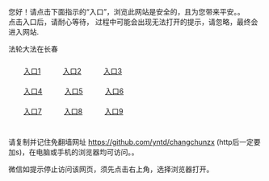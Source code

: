 您好！请点击下面指示的“入口”，浏览此网站是安全的，且为您带来平安。。 <br/>
点击入口后，请耐心等待， 过程中可能会出现无法打开的提示，请忽略，最终会进入网站. </br>

法轮大法在长春<br/>
<div style="padding:10px"><a style="margin:20px" target="_blank" href="https://d25nlrqndk4dkk.cloudfront.net/2Qpsp?dzmil" id="ccLink1" rel="nofollow">入口1</a> <a target="_blank" style="margin:20px" href="https://d1fctvtcjm27vf.cloudfront.net/2Qpsp?wgmumbqw" id="ccLink2" rel="nofollow">入口2</a> <a style="margin:20px" target="_blank" href="https://d2wf5y0vh6luup.cloudfront.net/2Qpsp?jiuniqxu" id="ccLink3" rel="nofollow">入口3</a></div>

<div style="padding:10px" ><a style="margin:20px" target="_blank" href="https://d25nlrqndk4dkk.cloudfront.net/2Qpsp?dzmil" id="ccLink4" rel="nofollow">入口4</a> <a style="margin:20px" href="https://d1fctvtcjm27vf.cloudfront.net/2Qpsp?wgmumbqw" target="_blank" id="ccLink5" rel="nofollow">入口5</a> <a style="margin:20px" href="https://d2wf5y0vh6luup.cloudfront.net/2Qpsp?jiuniqxu" target="_blank" id="ccLink6" rel="nofollow">入口6</a></div>

<div style="padding:10px"><a style="margin:20px" target="_blank" href="https://d25nlrqndk4dkk.cloudfront.net/2Qpsp?dzmil" id="ccLink7" rel="nofollow">入口7</a> <a style="margin:20px" href="https://d1fctvtcjm27vf.cloudfront.net/2Qpsp?wgmumbqw" target="_blank" id="ccLink8" rel="nofollow">入口8</a> <a style="margin:20px" target="_blank" href="https://d2wf5y0vh6luup.cloudfront.net/2Qpsp?jiuniqxu" id="ccLink9" rel="nofollow">入口9</a></div>

<br/>



请复制并记住免翻墙网址 https://github.com/yntd/changchunzx (http后一定要加s)，在电脑或手机的浏览器均可访问。。<br/>

微信如提示停止访问该网页，须先点击右上角，选择浏览器打开。
